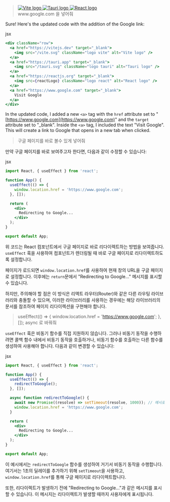 > <div className="row"> <a href="https://vitejs.dev" target="\_blank"> <img src="/vite.svg" className="logo vite" alt="Vite logo" /> </a> <a href="https://tauri.app" target="\_blank"> <img src="/tauri.svg" className="logo tauri" alt="Tauri logo" /> </a> <a href="https://reactjs.org" target="\_blank"> <img src={reactLogo} className="logo react" alt="React logo" /> </a> </div> www.google.com 을 넣어줘

Sure! Here's the updated code with the addition of the Google link:

jsx

```jsx
<div className="row">
  <a href="https://vitejs.dev" target="_blank">
    <img src="/vite.svg" className="logo vite" alt="Vite logo" />
  </a>
  <a href="https://tauri.app" target="_blank">
    <img src="/tauri.svg" className="logo tauri" alt="Tauri logo" />
  </a>
  <a href="https://reactjs.org" target="_blank">
    <img src={reactLogo} className="logo react" alt="React logo" />
  </a>
  <a href="https://www.google.com" target="_blank">
    Visit Google
  </a>
</div>
```

In the updated code, I added a new `<a>` tag with the `href` attribute set to "[https://www.google.com](https://www.google.com)" and the `target` attribute set to "\_blank". Inside the `<a>` tag, I included the text "Visit Google". This will create a link to Google that opens in a new tab when clicked.

> 구글 페이지를 바로 볼수 있게 넣어줘

만약 구글 페이지를 바로 보여주고자 한다면, 다음과 같이 수정할 수 있습니다:

jsx

```jsx
import React, { useEffect } from 'react';

function App() {
  useEffect(() => {
    window.location.href = 'https://www.google.com';
  }, []);

  return (
    <div>
      Redirecting to Google...
    </div>
  );
}

export default App;
```

위 코드는 React 컴포넌트에서 구글 페이지로 바로 리다이렉트하는 방법을 보여줍니다. `useEffect` 훅을 사용하여 컴포넌트가 렌더링될 때 바로 구글 페이지로 리다이렉트하도록 설정합니다.

페이지가 로드되면 `window.location.href`를 사용하여 현재 창의 URL을 구글 페이지로 설정합니다. 이후에는 `return`문에서 "Redirecting to Google..." 메시지를 표시할 수 있습니다.

하지만, 주의해야 할 점은 이 방식은 리액트 라우터(Router)와 같은 다른 라우팅 라이브러리와 충돌할 수 있으며, 이러한 라이브러리를 사용하는 경우에는 해당 라이브러리의 문서를 참조하여 페이지 리다이렉션을 구현해야 합니다.

> useEffect(() => { window.location.href = 'https://www.google.com'; }, \[\]); async 로 바꿔줘

`useEffect` 훅은 비동기 함수를 직접 지원하지 않습니다. 그러나 비동기 동작을 수행하려면 콜백 함수 내에서 비동기 동작을 호출하거나, 비동기 함수를 호출하는 다른 함수를 생성하여 사용해야 합니다. 다음과 같이 변경할 수 있습니다:

jsx

```jsx
import React, { useEffect } from 'react';

function App() {
  useEffect(() => {
    redirectToGoogle();
  }, []);

  async function redirectToGoogle() {
    await new Promise((resolve) => setTimeout(resolve, 1000)); // 예시로 1초의 딜레이를 추가
    window.location.href = 'https://www.google.com';
  }

  return (
    <div>
      Redirecting to Google...
    </div>
  );
}

export default App;
```

이 예시에서는 `redirectToGoogle` 함수를 생성하여 거기서 비동기 동작을 수행합니다. 여기서는 1초의 딜레이를 추가하기 위해 `setTimeout`을 사용하고, `window.location.href`를 통해 구글 페이지로 리다이렉트합니다.

또한, 리다이렉트가 발생하기 전에 "Redirecting to Google..."과 같은 메시지를 표시할 수 있습니다. 이 메시지는 리다이렉트가 발생할 때까지 사용자에게 표시됩니다.